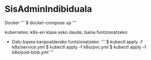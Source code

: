 # SisAdminIndibiduala
Docker
'''
$ docker-compose up
'''

kubernetes: k8s-en klase asko daude, baina funtzionatzeko:
- Datu basea kanpoalderako funtzionatzeko:
'''
$ kubectl apply -f k8s/service.yml
$ kubectl apply -f k8s/pvc.yml
$ kubectl apply -f k8s/pod-blob.yml
'''
